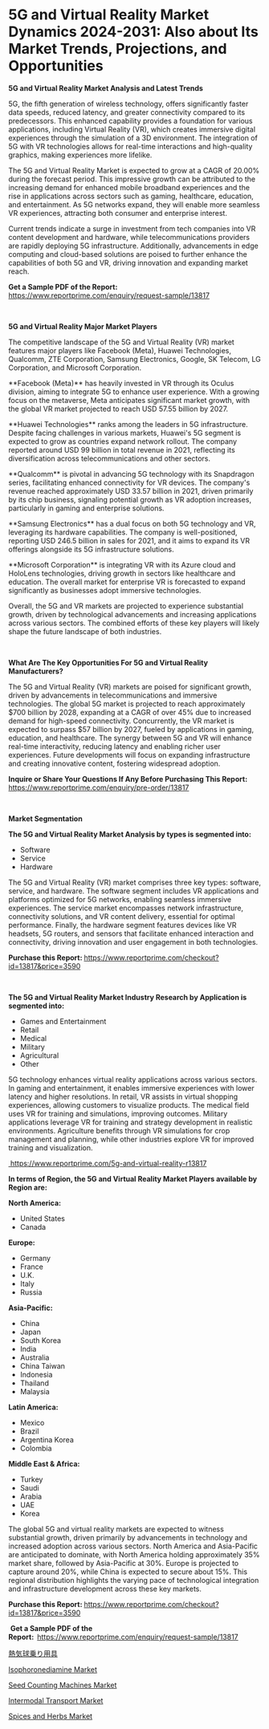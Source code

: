 <p><h1>5G and Virtual Reality Market Dynamics 2024-2031: Also about Its Market Trends, Projections, and Opportunities</h1></p><p><strong>5G and Virtual Reality Market Analysis and Latest Trends</strong></p>
<p><p>5G, the fifth generation of wireless technology, offers significantly faster data speeds, reduced latency, and greater connectivity compared to its predecessors. This enhanced capability provides a foundation for various applications, including Virtual Reality (VR), which creates immersive digital experiences through the simulation of a 3D environment. The integration of 5G with VR technologies allows for real-time interactions and high-quality graphics, making experiences more lifelike.</p><p>The 5G and Virtual Reality Market is expected to grow at a CAGR of 20.00% during the forecast period. This impressive growth can be attributed to the increasing demand for enhanced mobile broadband experiences and the rise in applications across sectors such as gaming, healthcare, education, and entertainment. As 5G networks expand, they will enable more seamless VR experiences, attracting both consumer and enterprise interest. </p><p>Current trends indicate a surge in investment from tech companies into VR content development and hardware, while telecommunications providers are rapidly deploying 5G infrastructure. Additionally, advancements in edge computing and cloud-based solutions are poised to further enhance the capabilities of both 5G and VR, driving innovation and expanding market reach.</p></p>
<p><strong>Get a Sample PDF of the Report:&nbsp;</strong> <a href="https://www.reportprime.com/enquiry/request-sample/13817">https://www.reportprime.com/enquiry/request-sample/13817</a></p>
<p>&nbsp;</p>
<p><strong>5G and Virtual Reality Major Market Players</strong></p>
<p><p>The competitive landscape of the 5G and Virtual Reality (VR) market features major players like Facebook (Meta), Huawei Technologies, Qualcomm, ZTE Corporation, Samsung Electronics, Google, SK Telecom, LG Corporation, and Microsoft Corporation. </p><p>**Facebook (Meta)** has heavily invested in VR through its Oculus division, aiming to integrate 5G to enhance user experience. With a growing focus on the metaverse, Meta anticipates significant market growth, with the global VR market projected to reach USD 57.55 billion by 2027.</p><p>**Huawei Technologies** ranks among the leaders in 5G infrastructure. Despite facing challenges in various markets, Huawei's 5G segment is expected to grow as countries expand network rollout. The company reported around USD 99 billion in total revenue in 2021, reflecting its diversification across telecommunications and other sectors.</p><p>**Qualcomm** is pivotal in advancing 5G technology with its Snapdragon series, facilitating enhanced connectivity for VR devices. The company's revenue reached approximately USD 33.57 billion in 2021, driven primarily by its chip business, signaling potential growth as VR adoption increases, particularly in gaming and enterprise solutions.</p><p>**Samsung Electronics** has a dual focus on both 5G technology and VR, leveraging its hardware capabilities. The company is well-positioned, reporting USD 246.5 billion in sales for 2021, and it aims to expand its VR offerings alongside its 5G infrastructure solutions.</p><p>**Microsoft Corporation** is integrating VR with its Azure cloud and HoloLens technologies, driving growth in sectors like healthcare and education. The overall market for enterprise VR is forecasted to expand significantly as businesses adopt immersive technologies. </p><p>Overall, the 5G and VR markets are projected to experience substantial growth, driven by technological advancements and increasing applications across various sectors. The combined efforts of these key players will likely shape the future landscape of both industries.</p></p>
<p>&nbsp;</p>
<p><strong>What Are The Key Opportunities For 5G and Virtual Reality Manufacturers?</strong></p>
<p><p>The 5G and Virtual Reality (VR) markets are poised for significant growth, driven by advancements in telecommunications and immersive technologies. The global 5G market is projected to reach approximately $700 billion by 2028, expanding at a CAGR of over 45% due to increased demand for high-speed connectivity. Concurrently, the VR market is expected to surpass $57 billion by 2027, fueled by applications in gaming, education, and healthcare. The synergy between 5G and VR will enhance real-time interactivity, reducing latency and enabling richer user experiences. Future developments will focus on expanding infrastructure and creating innovative content, fostering widespread adoption.</p></p>
<p><strong>Inquire or Share Your Questions If Any Before Purchasing This Report:</strong> <a href="https://www.reportprime.com/enquiry/pre-order/13817">https://www.reportprime.com/enquiry/pre-order/13817</a></p>
<p>&nbsp;</p>
<p><strong>Market Segmentation</strong></p>
<p><strong>The 5G and Virtual Reality Market Analysis by types is segmented into:</strong></p>
<p><ul><li>Software</li><li>Service</li><li>Hardware</li></ul></p>
<p><p>The 5G and Virtual Reality (VR) market comprises three key types: software, service, and hardware. The software segment includes VR applications and platforms optimized for 5G networks, enabling seamless immersive experiences. The service market encompasses network infrastructure, connectivity solutions, and VR content delivery, essential for optimal performance. Finally, the hardware segment features devices like VR headsets, 5G routers, and sensors that facilitate enhanced interaction and connectivity, driving innovation and user engagement in both technologies.</p></p>
<p><strong>Purchase this Report:&nbsp;</strong><a href="https://www.reportprime.com/checkout?id=13817&price=3590">https://www.reportprime.com/checkout?id=13817&price=3590</a></p>
<p>&nbsp;</p>
<p><strong>The 5G and Virtual Reality Market Industry Research by Application is segmented into:</strong></p>
<p><ul><li>Games and Entertainment</li><li>Retail</li><li>Medical</li><li>Military</li><li>Agricultural</li><li>Other</li></ul></p>
<p><p>5G technology enhances virtual reality applications across various sectors. In gaming and entertainment, it enables immersive experiences with lower latency and higher resolutions. In retail, VR assists in virtual shopping experiences, allowing customers to visualize products. The medical field uses VR for training and simulations, improving outcomes. Military applications leverage VR for training and strategy development in realistic environments. Agriculture benefits through VR simulations for crop management and planning, while other industries explore VR for improved training and visualization.</p></p>
<p><a href="https://www.reportprime.com/5g-and-virtual-reality-r13817">&nbsp;https://www.reportprime.com/5g-and-virtual-reality-r13817</a></p>
<p><strong>In terms of Region, the 5G and Virtual Reality Market Players available by Region are:</strong></p>
<p>
    <p> <strong> North America: </strong>
        <ul>
            <li>United States</li>
            <li>Canada</li>
        </ul>
        </p> 
    <p> <strong> Europe: </strong>
        <ul>
            <li>Germany</li>
            <li>France</li>
            <li>U.K.</li>
            <li>Italy</li>
            <li>Russia</li>
        </ul>
        </p> 
    <p> <strong> Asia-Pacific: </strong>
        <ul>
            <li>China</li>
            <li>Japan</li>
            <li>South Korea</li>
            <li>India</li>
            <li>Australia</li>
            <li>China Taiwan</li>
            <li>Indonesia</li>
            <li>Thailand</li>
            <li>Malaysia</li>
        </ul>
        </p> 
    <p> <strong> Latin America: </strong>
        <ul>
            <li>Mexico</li>
            <li>Brazil</li>
            <li>Argentina Korea</li>
            <li>Colombia</li>
        </ul>
        </p> 
    <p> <strong> Middle East & Africa: </strong>
        <ul>
            <li>Turkey</li>
            <li>Saudi</li>
            <li>Arabia</li>
            <li>UAE</li>
            <li>Korea</li>
        </ul>
    </p>
    </p>
<p><p>The global 5G and virtual reality markets are expected to witness substantial growth, driven primarily by advancements in technology and increased adoption across various sectors. North America and Asia-Pacific are anticipated to dominate, with North America holding approximately 35% market share, followed by Asia-Pacific at 30%. Europe is projected to capture around 20%, while China is expected to secure about 15%. This regional distribution highlights the varying pace of technological integration and infrastructure development across these key markets.</p></p>
<p><strong>Purchase this Report: </strong><a href="https://www.reportprime.com/checkout?id=13817&price=3590">https://www.reportprime.com/checkout?id=13817&price=3590</a></p>
<p>&nbsp;<strong>Get a Sample PDF of the Report:&nbsp;&nbsp;</strong><a href="https://www.reportprime.com/enquiry/request-sample/13817">https://www.reportprime.com/enquiry/request-sample/13817</a></p>
<p><strong></strong></p>
<p><p><a href="https://medium.com/@amayrani15moore/hot-air-balloon-ride-equipment-market-%E3%81%AE%E3%82%B0%E3%83%AD%E3%83%BC%E3%83%90%E3%83%AB%E5%B8%82%E5%A0%B4%E6%A6%82%E8%A6%81%E3%81%AF-%E4%B8%96%E7%95%8C%E3%81%8A%E3%82%88%E3%81%B3%E4%B8%BB%E8%A6%81%E5%B8%82%E5%A0%B4%E3%81%AB%E3%81%8A%E3%81%91%E3%82%8B%E6%A5%AD%E7%95%8C%E3%81%AB%E5%BD%B1%E9%9F%BF%E3%82%92%E4%B8%8E%E3%81%88%E3%82%8B%E4%B8%BB%E8%A6%81%E3%81%AA%E3%83%88%E3%83%AC%E3%83%B3%E3%83%89%E3%81%AB%E3%81%A4%E3%81%84%E3%81%A6-%E7%8B%AC%E8%87%AA%E3%81%AE%E8%A6%96%E7%82%B9%E3%82%92%E6%8F%90%E4%BE%9B%E3%81%97%E3%81%BE%E3%81%99-43f96b0573a3">熱気球乗り用具</a></p><p><a href="https://issuu.com/reportprime-2/docs/isophoronediamine-market-size-2030._d06a1b4b0b5b09">Isophoronediamine Market</a></p><p><a href="https://www.linkedin.com/pulse/seed-counting-machines-market-global-regional-analysis-w9nue?trackingId=xrUoFteYRWeGcHlhXHVh4g%3D%3D">Seed Counting Machines Market</a></p><p><a href="https://github.com/MoonZANDRA/Market-Research-Report-List-1/blob/main/intermodal-transport-market.md">Intermodal Transport Market</a></p><p><a href="https://github.com/jordond5lezama/Market-Research-Report-List-1/blob/main/spices-and-herbs-market.md">Spices and Herbs Market</a></p></p>